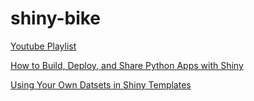 # shiny-bike
[Youtube Playlist](https://www.youtube.com/watch?v=--1edVmpF94&list=PL9HYL-VRX0oTJtI1dWaT9T827fe7OqFhC)

[How to Build, Deploy, and Share Python Apps with Shiny](https://www.youtube.com/watch?v=I2W7i7QyJPI)

[Using Your Own Datsets in Shiny Templates](https://youtu.be/ou-09NHcH5w)
